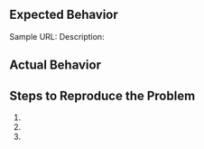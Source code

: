 ## Expected Behavior

Sample URL:
Description:

## Actual Behavior


## Steps to Reproduce the Problem

1.
1.
1.
